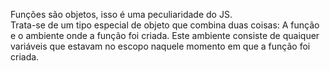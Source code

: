 Funções são objetos, isso é uma peculiaridade do JS.  
Trata-se de um tipo especial de objeto que combina duas coisas:
A função e o ambiente onde a função foi criada. 
Este ambiente consiste de quaiquer variáveis que estavam no escopo
naquele momento em que a função foi criada.
